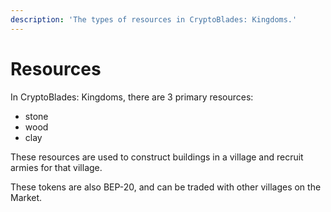 ```yaml
---
description: 'The types of resources in CryptoBlades: Kingdoms.'
---
```


# Resources

In CryptoBlades: Kingdoms, there are 3 primary resources:

* stone
* wood
* clay

These resources are used to construct buildings in a village and recruit armies for that village.

These tokens are also BEP-20, and can be traded with other villages on the Market.

